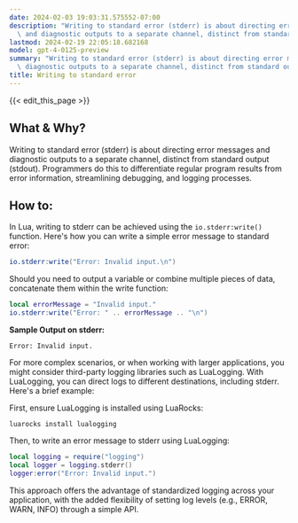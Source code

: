 ```yaml
---
date: 2024-02-03 19:03:31.575552-07:00
description: "Writing to standard error (stderr) is about directing error messages\
  \ and diagnostic outputs to a separate channel, distinct from standard output (stdout).\u2026"
lastmod: 2024-02-19 22:05:18.682168
model: gpt-4-0125-preview
summary: "Writing to standard error (stderr) is about directing error messages and\
  \ diagnostic outputs to a separate channel, distinct from standard output (stdout).\u2026"
title: Writing to standard error
---
```


{{< edit_this_page >}}

## What & Why?
Writing to standard error (stderr) is about directing error messages and diagnostic outputs to a separate channel, distinct from standard output (stdout). Programmers do this to differentiate regular program results from error information, streamlining debugging, and logging processes.

## How to:
In Lua, writing to stderr can be achieved using the `io.stderr:write()` function. Here's how you can write a simple error message to standard error:

```lua
io.stderr:write("Error: Invalid input.\n")
```

Should you need to output a variable or combine multiple pieces of data, concatenate them within the write function:

```lua
local errorMessage = "Invalid input."
io.stderr:write("Error: " .. errorMessage .. "\n")
```

**Sample Output on stderr:**
```
Error: Invalid input.
```

For more complex scenarios, or when working with larger applications, you might consider third-party logging libraries such as LuaLogging. With LuaLogging, you can direct logs to different destinations, including stderr. Here's a brief example:

First, ensure LuaLogging is installed using LuaRocks:

```
luarocks install lualogging
```

Then, to write an error message to stderr using LuaLogging:

```lua
local logging = require("logging")
local logger = logging.stderr()
logger:error("Error: Invalid input.")
```

This approach offers the advantage of standardized logging across your application, with the added flexibility of setting log levels (e.g., ERROR, WARN, INFO) through a simple API.
